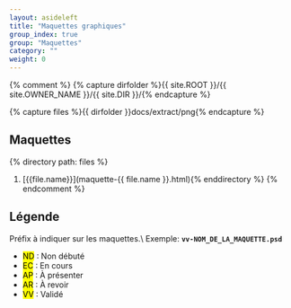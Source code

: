 ```yaml
---
layout: asideleft
title: "Maquettes graphiques"
group_index: true
group: "Maquettes"
category: ""
weight: 0
---
```


{% comment %}
{% capture dirfolder %}{{ site.ROOT }}/{{ site.OWNER_NAME }}/{{ site.DIR }}/{% endcapture %}

{% capture files %}{{ dirfolder }}docs/extract/png{% endcapture %}

## Maquettes

{% directory path: files %}
1. [{{file.name}}](maquette-{{ file.name }}.html){% enddirectory %}
{% endcomment %}

## Légende

Préfix à indiquer sur les maquettes.\\
Exemple: **`vv-NOM_DE_LA_MAQUETTE.psd`**

* <mark class="mark">ND</mark> : Non débuté
* <mark class="mark mark--unpublished">EC</mark> : En cours
* <mark class="mark mark--updated">AP</mark> : À présenter
* <mark class="mark mark--error">AR</mark> : À revoir
* <mark class="mark mark--new">VV</mark> : Validé
